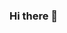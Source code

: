 ### Hi there 👋

<!--
**TheModSmith/TheModSmith** is a ✨ _special_ ✨ repository because its `README.md` (this file) appears on your GitHub profile.

Here are some ideas to get you started:

- 🔭 I’m currently working on YouTube
- 🌱 I’m currently learning gaming console hacking.
- 👯 I’m looking to collaborate on anything YouTube.
- 💬 Ask me about Xbox 360 RGH or JTAG mods.
- 📫 How to reach me: @TheModSmithYT or TheModSmith360@gmail.com
-->
